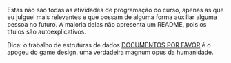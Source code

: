 Estas não são todas as atividades de programação do curso, apenas as que eu julguei mais relevantes e que possam de alguma forma auxiliar alguma pessoa no futuro. A maioria delas não apresenta um README, pois os títulos são autoexplicativos.

Dica: o trabalho de estruturas de dados [DOCUMENTOS POR FAVOR](https://github.com/KY-U/UFSCAR/tree/master/2_semestre/estruturas_de_dados/DOCUMENTOS%20POR%20FAVOR) é o apogeu do game design, uma verdadeira magnum opus da humanidade.
